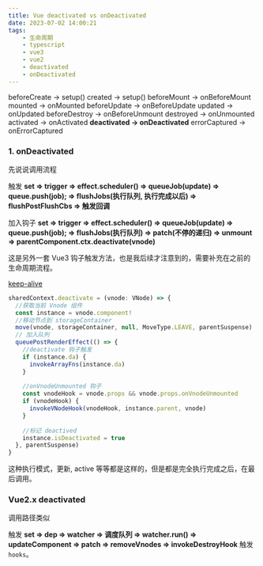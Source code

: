```yaml
---
title: Vue deactivated vs onDeactivated
date: 2023-07-02 14:00:21
tags: 
    - 生命周期
    - typescript
    - vue3
    - vue2
    - deactivated
    - onDeactivated
---
```


beforeCreate -> setup()
created -> setup()
beforeMount -> onBeforeMount
mounted -> onMounted
beforeUpdate -> onBeforeUpdate
updated -> onUpdated
beforeDestroy -> onBeforeUnmount
destroyed -> onUnmounted
activated -> onActivated
**deactivated -> onDeactivated**
errorCaptured -> onErrorCaptured

### 1. onDeactivated

先说说调用流程

触发 **set => trigger => effect.scheduler() => queueJob(update) => queue.push(job); => flushJobs(执行队列, 执行完成以后) => flushPostFlushCbs => 触发回调**

加入钩子 **set => trigger => effect.scheduler() => queueJob(update) => queue.push(job); => flushJobs(执行队列) => patch(不停的递归) => unmount =>  parentComponent.ctx.deactivate(vnode)**

这是另外一套 Vue3 钩子触发方法，也是我后续才注意到的，需要补充在之前的生命周期流程。

[keep-alive](/tblog/2023/06/29/vue3_keep_alive/)

```ts
sharedContext.deactivate = (vnode: VNode) => {
  //获取当前 Vnode 组件
  const instance = vnode.component! 
  //移动节点到 storageContainer
  move(vnode, storageContainer, null, MoveType.LEAVE, parentSuspense)
  // 加入队列
  queuePostRenderEffect(() => {
    //deactivate 钩子触发
    if (instance.da) {
      invokeArrayFns(instance.da)
    }
    
    //onVnodeUnmounted 钩子
    const vnodeHook = vnode.props && vnode.props.onVnodeUnmounted
    if (vnodeHook) {
      invokeVNodeHook(vnodeHook, instance.parent, vnode)
    }
    
    //标记 deactived
    instance.isDeactivated = true
  }, parentSuspense)
}
```

这种执行模式，更新, active 等等都是这样的，但是都是完全执行完成之后，在最后调用。

### Vue2.x deactivated

调用路径类似

触发 **set => dep => watcher => 调度队列 => watcher.run() => updateComponent => patch => removeVnodes => invokeDestroyHook** 触发 `hooks`。



